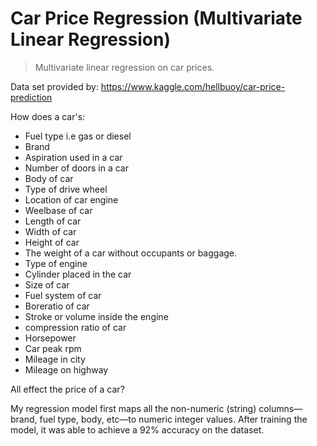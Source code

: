 # Car Price Regression (Multivariate Linear Regression)
> Multivariate linear regression on car prices.

Data set provided by: https://www.kaggle.com/hellbuoy/car-price-prediction

How does a car's:
* Fuel type i.e gas or diesel
* Brand
* Aspiration used in a car	
* Number of doors in a car	
* Body of car
* Type of drive wheel
* Location of car engine
* Weelbase of car
* Length of car	
* Width of car		
* Height of car
* The weight of a car without occupants or baggage.
* Type of engine
* Cylinder placed in the car
* Size of car	
* Fuel system of car
* Boreratio of car
* Stroke or volume inside the engine	
* compression ratio of car		
* Horsepower	
* Car peak rpm
* Mileage in city
* Mileage on highway

All effect the price of a car?

My regression model first maps all the non-numeric (string) columns—brand, fuel type, body, etc—to numeric integer values.
After training the model, it was able to achieve a 92% accuracy on the dataset.
